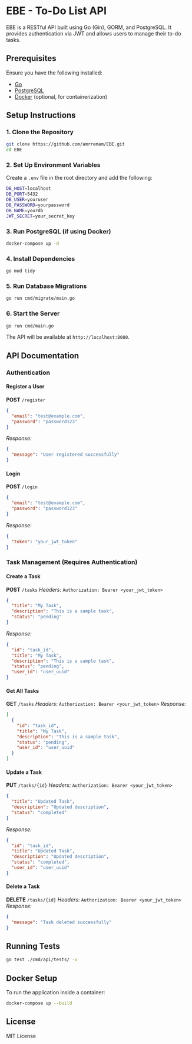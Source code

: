 # EBE - To-Do List API

EBE is a RESTful API built using Go (Gin), GORM, and PostgreSQL. It provides authentication via JWT and allows users to manage their to-do tasks.

## Prerequisites
Ensure you have the following installed:
- [Go](https://go.dev/dl/)
- [PostgreSQL](https://www.postgresql.org/download/)
- [Docker](https://www.docker.com/) (optional, for containerization)

## Setup Instructions
### 1. Clone the Repository
```sh
git clone https://github.com/amrremam/EBE.git
cd EBE
```

### 2. Set Up Environment Variables
Create a `.env` file in the root directory and add the following:
```sh
DB_HOST=localhost
DB_PORT=5432
DB_USER=youruser
DB_PASSWORD=yourpassword
DB_NAME=yourdb
JWT_SECRET=your_secret_key
```

### 3. Run PostgreSQL (if using Docker)
```sh
docker-compose up -d
```

### 4. Install Dependencies
```sh
go mod tidy
```

### 5. Run Database Migrations
```sh
go run cmd/migrate/main.go
```

### 6. Start the Server
```sh
go run cmd/main.go
```

The API will be available at `http://localhost:8080`.

## API Documentation
### Authentication
#### Register a User
**POST** `/register`
```json
{
  "email": "test@example.com",
  "password": "password123"
}
```
_Response:_
```json
{
  "message": "User registered successfully"
}
```

#### Login
**POST** `/login`
```json
{
  "email": "test@example.com",
  "password": "password123"
}
```
_Response:_
```json
{
  "token": "your_jwt_token"
}
```

### Task Management (Requires Authentication)
#### Create a Task
**POST** `/tasks`
_Headers:_ `Authorization: Bearer <your_jwt_token>`
```json
{
  "title": "My Task",
  "description": "This is a sample task",
  "status": "pending"
}
```
_Response:_
```json
{
  "id": "task_id",
  "title": "My Task",
  "description": "This is a sample task",
  "status": "pending",
  "user_id": "user_uuid"
}
```

#### Get All Tasks
**GET** `/tasks`
_Headers:_ `Authorization: Bearer <your_jwt_token>`
_Response:_
```json
[
  {
    "id": "task_id",
    "title": "My Task",
    "description": "This is a sample task",
    "status": "pending",
    "user_id": "user_uuid"
  }
]
```

#### Update a Task
**PUT** `/tasks/{id}`
_Headers:_ `Authorization: Bearer <your_jwt_token>`
```json
{
  "title": "Updated Task",
  "description": "Updated description",
  "status": "completed"
}
```
_Response:_
```json
{
  "id": "task_id",
  "title": "Updated Task",
  "description": "Updated description",
  "status": "completed",
  "user_id": "user_uuid"
}
```

#### Delete a Task
**DELETE** `/tasks/{id}`
_Headers:_ `Authorization: Bearer <your_jwt_token>`
_Response:_
```json
{
  "message": "Task deleted successfully"
}
```

## Running Tests
```sh
go test ./cmd/api/tests/ -v
```

## Docker Setup
To run the application inside a container:
```sh
docker-compose up --build
```

## License
MIT License

